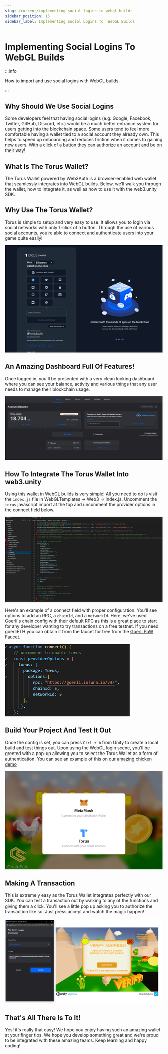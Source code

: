 ```yaml
---
slug: /current/implementing-social-logins-to-webgl-builds
sidebar_position: 15
sidebar_label: Implementing Social Logins To  WebGL Builds
---
```



# Implementing Social Logins To WebGL Builds

:::info

How to import and use social logins with WebGL builds.

:::

## Why Should We Use Social Logins

Some developers feel that having social logins (e.g. Google, Facebook, Twitter, GitHub, Discord, etc.) would be a much better entrance system for users getting into the blockchain space. Some users tend to feel more comfortable having a wallet tied to a social account they already own. This helps to speed up onboarding and reduces friction when it comes to gaining new users. With a click of a button they can authorize an account and be on their way!

## What Is The Torus Wallet?

The Torus Wallet powered by Web3Auth is a browser-enabled web wallet that seamlessly integrates into WebGL builds. Below, we’ll walk you through the wallet, how to integrate it, as well as how to use it with the web3.unity SDK.

## Why Use The Torus Wallet?

Torus is simple to setup and very easy to use. It allows you to login via social networks with only 1-click of a button. Through the use of various social accounts, you’re able to connect and authenticate users into your game quite easily!

![](v2Assets/TorusLogin.png)

## An Amazing Dashboard Full Of Features!

Once logged in, you'll be presented with a very clean looking dashboard where you can see your balance, activity and various things that any user needs to manage their blockchain usage.

![](v2Assets/TorusDashboard.png)

## How To Integrate The Torus Wallet Into web3.unity

Using this wallet in WebGL builds is very simple! All you need to do is visit the `index.js` file in WebGLTemplates -> Web3 -> Index.js. Uncomment the `torus` javascript import at the top and uncomment the provider options in the connect field below.

![](v2Assets/EnablingAlternateWallets.png)

Here's an example of a connect field with proper configuration. You'll see options to add an RPC, a `chainId`, and a `networkId`. Here, we've used Goerli's chain config with their default RPC as this is a great place to start for any developer wanting to try transactions on a free testnet. If you need goerliETH you can obtain it from the faucet for free from the [Goerli PoW Faucet](https://goerli-faucet.pk910.de/).

![](v2Assets/TorusConnectExample.png)

## Build Your Project And Test It Out

Once the config is set, you can press `Ctrl + b` from Unity to create a local build and test things out. Upon using the WebGL login scene, you'll be greeted with a pop-up allowing you to select the Torus Wallet as a form of authentication. You can see an example of this on our [amazing chicken demo](https://chainsafe.github.io/ChainSafe-Demo-WebGL/)

![](v2Assets/ChickenDemonTorusLogin.png)

## Making A Transaction

This is extremely easy as the Torus Wallet integrates perfectly with our SDK. You can test a transaction out by walking to any of the functions and giving them a click. You'll see a little pop up asking you to authorize the transaction like so. Just press accept and watch the magic happen!

![](v2Assets/TorusWalletInteraction.png)

## That's All There Is To It!

Yes! it's really that easy! We hope you enjoy having such an amazing wallet at your finger tips. We hope you develop something great and we're proud to be integrated with these amazing teams. Keep learning and happy coding!
